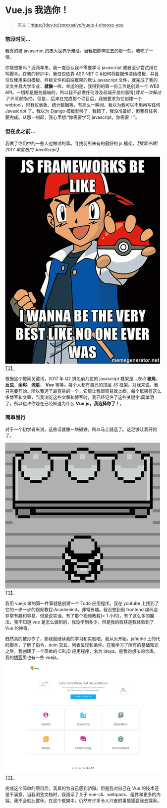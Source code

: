 # Vue.js 我选你！

> 原文：<https://dev.to/zorexsalvo/vuejs-i-choose-you>

### 前段时间...

我真的被 javascript 的庞大世界所淹没。当我把脚伸进去的那一刻，我吃了一惊。

你能想象吗？近两年来，我一直否认我不需要学习 javascript 或者至少尝试用它写脚本。在我的辩护中，我仅仅依靠 ASP.NET C #如何将数据传递给模板，并且仅仅使用来自模板、样板文件和前端框架的默认 javascript 文件，就完成了我的论文并且大学毕业，**就像**一样。幸运的是，我得到的第一份工作是创建一个 WEB API。一切都是服务器端的，所以我不必做任何涉及前端开发的事情(*我又一次躲过了不可避免的*)。但是....后来在完成那个项目后，我被要求为它创建一个 webtool，带有仪表板、统计数据等。有那么一瞬间，我以为我可以不用再写任何 Javascript 了。我以为 Django 模板就够了，我错了，我没准备好，但我有任务要完成。从那一刻起，我心里想:“你需要学习 javascript，你需要！”。

### 但在此之前...

我做了你们中的一些人也做过的事。寻找前所未有的最好的 js 框架。*【搜索谷歌| 2017 年度热门 JavaScript】*

[![I wanna be the very best](img/c28ac0a92e972f8fa4ed0876d94a2f71.png)T2】](https://res.cloudinary.com/practicaldev/image/fetch/s--DuAq9HtK--/c_limit%2Cf_auto%2Cfl_progressive%2Cq_auto%2Cw_880/http://zorexsalvo.com/img/iwannabe.jpg)

根据这个搜索关键词，2017 年 Q2 排名前几位的 javascript 框架是...*鼓点* **棱角**、**反应**、**余烬**、**流星**、 **Vue** 等等。每个人都有自己的顶层 JS 框架。对我来说，我只需要开始。所以我选了最容易的一个，它能让我很容易就上瘾。每个框架有这么多博客和文章，当我浏览这些文章和博客时，我已经记住了这些关键字:简单明了。所以也许你现在已经知道为什么 **Vue.js，我选择你了！**。

### 简单易行

对于一个初学者来说，这些话就像一块磁铁。所以马上就选了。这足够让我开始了。

[![Choices](img/d49fe6fd0d352c0c53a611f58907dfc1.png)T2】](https://res.cloudinary.com/practicaldev/image/fetch/s--H9_ilOJ3--/c_limit%2Cf_auto%2Cfl_progressive%2Cq_auto%2Cw_880/http://zorexsalvo.com/img/choosejs.png)

我用 vuejs 做的第一件事就是创建一个 Todo 应用程序。我在 youtube 上找到了它的一步一步的视频教程:Academind。非常有趣。我没想到用 frontend 编码会非常有趣和容易。但是说实话，有了那个视频教程(< 1 小时)，有了这么多的魔法，我不知道 vue 是怎么做到的，我没学到多少，但是我的收获是我体验到了 Vue 的神奇。

既然真的被炒作了，那我就继续我的学习和实验吧。我从头开始。jsfiddle 上的代码脚本，了解了指令、dom 交互、列表呈现和条件。在我学习了所有的基础知识之后，我创建了一个简单的 CRUD 应用程序，名为 ideya，是我的想法的仓库。我的[博客](http://zorexsalvo.com)里也有一些 vuejs。

[![I wanna be the very best](img/8f8e10ffe1774604d81f41728282c167.png)T2】](https://res.cloudinary.com/practicaldev/image/fetch/s--aRa8sTkD--/c_limit%2Cf_auto%2Cfl_progressive%2Cq_auto%2Cw_880/http://zorexsalvo.com/img/ideya.png)

完成这个简单的项目后，我真的为自己感到骄傲。但是我对自己在 Vue 的技术还是不满意。当我浏览文档时，我阅读了关于 vue-cli、webpack、组件和更多的内容。我不会就此罢休。在这个框架中，仍然有许多令人兴奋的事情需要我去探索。